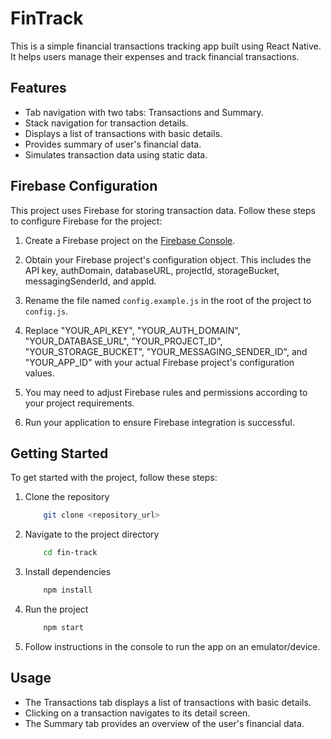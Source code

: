 # FinTrack

This is a simple financial transactions tracking app built using React Native. It helps users manage their expenses and track financial transactions.

## Features

- Tab navigation with two tabs: Transactions and Summary.
- Stack navigation for transaction details.
- Displays a list of transactions with basic details.
- Provides summary of user's financial data.
- Simulates transaction data using static data.


## Firebase Configuration

This project uses Firebase for storing transaction data. Follow these steps to configure Firebase for the project:

1. Create a Firebase project on the [Firebase Console](https://console.firebase.google.com/).

2. Obtain your Firebase project's configuration object. This includes the API key, authDomain, databaseURL, projectId, storageBucket, messagingSenderId, and appId.

3. Rename the file named `config.example.js` in the root of the project to `config.js`. 

4. Replace "YOUR_API_KEY", "YOUR_AUTH_DOMAIN", "YOUR_DATABASE_URL", "YOUR_PROJECT_ID", "YOUR_STORAGE_BUCKET", "YOUR_MESSAGING_SENDER_ID", and "YOUR_APP_ID" with your actual Firebase project's configuration values.

6. You may need to adjust Firebase rules and permissions according to your project requirements.

7. Run your application to ensure Firebase integration is successful.

## Getting Started

To get started with the project, follow these steps:

1. Clone the repository

    ```bash
        git clone <repository_url>
    ```

2. Navigate to the project directory

    ```bash
        cd fin-track
    ```

3. Install dependencies

    ```bash
        npm install
    ```

4. Run the project

    ```bash
        npm start
    ```

5. Follow instructions in the console to run the app on an emulator/device.

## Usage

- The Transactions tab displays a list of transactions with basic details.
- Clicking on a transaction navigates to its detail screen.
- The Summary tab provides an overview of the user's financial data.




